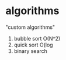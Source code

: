 # algorithms
"custom algorithms"
1) bubble sort O(N^2) 
2) quick sort O(log
3) binary search     
       
    
 
 
